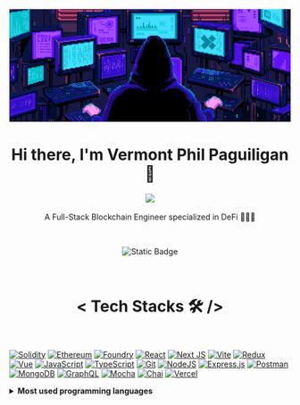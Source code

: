 <img src="https://github.com/dexv2/dexv2/blob/main/mastermind.gif" />

<h1 align="center">Hi there, I'm Vermont Phil Paguiligan 👋</h1>

<p align="center">
    <img src="https://readme-typing-svg.herokuapp.com?color=E22FE4&width=380&height=45&lines=Always+Learning+New+Things;WEB3+Enthusiast;Open-Source+Enthusiast;Always+Learning+New+Things;WEB3+Enthusiast;Nice+To+Meet+You+...](https://readme-typing-svg.herokuapp.com?font=Fira+Code&duration=3000&pause=1000&color=DF02FF&center=true&vCenter=true&random=false&width=435&lines=Blockchain+enthusiast;Relentlessly+honing+skills;Dedicated+to+Smart+Contract+Security;Open+for+career+opportunities&center=true">
</p>

<p align="center">A Full-Stack Blockchain Engineer specialized in DeFi 👨‍🌾🚀</p>
<br>
<p align="center"> <a href="https://www.linkedin.com/in/vermont-paguiligan/" target="blank"></a> <img alt="Static Badge" src="https://img.shields.io/badge/let's_connect_on_linkedin-%23545454?style=for-the-badge&logo=linkedin&logoColor=%232a66bc"></p>
<br>

<h1 align="center">< Tech Stacks 🛠 /></h1>
<br>

[![Solidity](https://img.shields.io/badge/Solidity-%23363636.svg?style=for-the-badge&logo=solidity&logoColor=white)](https://soliditylang.org/)
[![Ethereum](https://img.shields.io/badge/-Ethereum-5c81e7?logo=ethereum&logoColor=white&style=for-the-badge)](https://ethereum.org/en/) 
[![Foundry](https://img.shields.io/badge/-Foundry-e9a73b?logo=data%3Aimage%2Fpng%3Bbase64%2CiVBORw0KGgoAAAANSUhEUgAAAC4AAAAuCAYAAABXuSs3AAAAAXNSR0IArs4c6QAAAARnQU1BAACxjwv8YQUAAAAJcEhZcwAADsMAAA7DAcdvqGQAAAoTSURBVGhD5ZlljBVLFscbBsggkyU7uyxuu0AIfGCWebgEh0CABAsQeDgECzK4w2LBNcGCuzsPdxg0uAZ3d4fa8zuvq9%2B9lzvG8D5s9p%2Bc6dvV1VXVp478T43zv4ok7vVnIVTkbyJpRVLSIHgv8lLkifv7pyCxC%2Bf9giIVIyMjixUqVChXtmzZ0qdLly5lWFhYcjq8e%2Ffu88OHD9%2FfvHnz4dGjR69ER0cflubfRI6LfKXPj%2BBHF45GG1atWrVx9erVfylYsGASWbCTJk0aJzQ01Hn69Knz4MED7ZgiRQone%2Fbszrdv35zXr187t2%2Ffdk6cOOGsW7fuuMh86YI8085%2FIkJE2jRp0uT65s2bzYsXLwwQbZqLFy%2Fqb9qqVatmpJ8nV69e1Wf0u3TpkpGPMK9evTJbt241LVq0uCV9OojoDv0ZyB8REbF31apVRjSnCxHNmilTpngLPHjwoC48Z86cfgu%2Fe%2FeuEU1793369NGPAG%2FfvjVr1641RYoUOSTPIkR%2BKup37Njx1bVr13Qyi%2Fbt2%2FstsG%2Ffvubr16%2BmZ8%2BeXluFChXM%2B%2FfvzZIlS%2Fz65siRQ7VuwYdERUW9lWe%2FivwURI0dO1Y1A06fPm2mTZumE508edJvMWnTpjVPnjwxmzZt8tp69OhhxEFNo0aN%2FPquWbPGPHv2zMybN8%2Fs3r1bx%2BYDJ0%2BezPM%2BIolCFIv88uWLDrx3715v4po1a%2BqCfNuQ7du360fZ%2B6VLl5orV6749Zk7d67uzJAhQ7y2hQsX6hzY%2F%2BzZs2n74cXXR9NMAHwnT548uV7nzJmjz3Ay%2BwxzQXN169bVe3Zo2bJl3vNZs2bpO%2Fv37%2FfarDCOhav5piIJQn5smgXgiBJ%2FzfXr182ECRO%2Bm8xGk127dul9q1atzKdPn7R9x44d5uPHj54Dz58%2FX%2FtiIiVLlvQbp1OnTqqc48ePGwml%2Bl63bt3eyTPyRLwQUqBAgb1s94cPH0zbtm114NatW2sUQVMSt70JcVAmAUSO58%2Bf629f4B%2B%2Bjo352feRFStWqKNaxRQuXFgXf%2B%2FePVOsWLFoaUshEifarF69WicYM2aMDiRJRK%2B9e%2FdWe3%2F8%2BLEZPXq0NzGxOb5A2%2BHh4fpely5dvBiPk9KWNGlSvTZt2lQV5zp6Z5FYkZbkgoZ4qUGDBjoIkixZMr2iFYszZ85oRPj8%2BbPbEj9I5tSYb9%2FbsGGDN4%2BV9OnTm%2Fv37%2BtutmnT5q60%2FV0kRrTbsmWLDsbWYRp8ceXKlf0GJZT9LPARvmPnyZNHtY%2BpvHz5Uvvs3LmTZ1EiQZFEuEc0mW%2Ffvn0mV65cmkjOnTun24vzNW7cWAdv1qyZaotdQSsJBc6LUsCkSZN0zIoVKxqy8qNHj8yNGzfM%2BPHjNUktWLBAP6BevXqnpF9QWhA5ffr0b4Q%2FHFHuPcG2z58%2Fr3GbaGEXO27cOH1%2B6NAhvY8PhCmafv36eUmHRWFyb968Mbdu3dIF%2B84t5E1pBBFJ7ouLfIfehD0cT34HleHDh%2BsEgERhHQpBW7TFBiJS8%2BbNNbYfPnxYo4uFu7CgcurUKX1Hfv9HxB%2FCpzegDVJ2586d1a7z5cv33SCEKF9s27bNezZx4kTdlUDgL2hy8ODBqnFIFfHe7hz5onbt2n7zQNTKlCmjVIFdxlxLly69TZ75IVTi9SUGAHgyiYctwuaY4M6dO%2BowwbSKNooWLaoT8tG8Y4GPkEVZLJOza7169fIYpgU2Tx5AMcxDPmA9dj7W1LVr1%2BsyRxpdsYvMI0eOVBdmW9AGPGLRokXmwIEDmtECJwoEH4bTylhGnNxcvnzZbNy40VSpUsVcuHBBqS1aJZXHFD5pZ9HkBcIliWnmzJn6QUAoCOwxp67YRf4ZM2Z84uGoUaP8tsyKlGPeADGBj7NJC%2Bnfv7%2F6zLFjx%2FTeJrZgIEJ16NDBe9dXhg4dqn3Epyj1lLMn5Y8gZapUqTTUSKLRBl%2BIvTmyC07q1KndluCgdBM64EjW03vRliNO6whXcUSDjjBKbQ8G5hWq4eTNm9dt%2BQOUg0AyOOsN0xsXv1haiVaIn2JPGjXQFlqLK2IQ1kaMGGGyZMmiW%2B3LGHFK6z9xAdsmuhFxLIe35Gzx4sXclxLx4JkKTsAiLJ2ND3DAEiVKKL%2FgI0kghD3xG6%2F%2BhIwRURICzAffsP4livwmY%2F1bV%2Bwii3XOhADCRfyW9zUZoVWcint2DAXgbC1bttQ2siOO%2BqOQOXDOf4p4SCkauRzf7QSk7WHDhumCqFh41yYR4jnaskBjmBHPEKqmhAJLkJr0przvZ%2BOOcOCNCeEdcBdMo1atWpoFsWMZRqudYP7A7hBe6YNQ0tmSkEVxjw1TSNj61heYYNmyZXew1kD0i46Odrt9DzQMSyM0TZ06VW0WJkn1bmtHyz9iw549e7zFw%2BnJqhAp7iFxDRs21OIl0B9cFjlMRGHDIfhNko%2F783ssX77cWblypSM0wMmQIYMjBYAjzM6R%2BO6EhYU5Z8%2BedSQlu71jRqlSpRyxc0e058jWO8JAHUlUjmRXJ3PmzI5EN0cUo%2FdSNblvOY4QMS6b9SYAITVq1DhGWg4EWw9jhL0BtCT9DadZscGaQjCg0Xbt2mmWRsMDBw70dgKReO4dGjFf%2Ffr1z0q7V8L5avyr8In5Erfd2z8gRa9q2yYgcTa95s6dW6%2BBkAXrVWiAIzxGfweCPkmSJHEk8jgZM2Z0xMbdJ7%2BD%2B6xZs%2BpvsXtH7H%2BB%2FPykDUHwV87yLHXlCquTLTRHjhzRAgP%2BgfZlm2PUKH0IhTidlIJeXWnBrooGVbP4R%2Fny5f20zdmMBdFKdoYT1H%2BIxIoOMDlANoW2kgk5Y5Fnyj9wJphjMPCxlSpV0sQBIF6DBg3S3xYUJXYs%2BwEhISF6JVv7AnOU9u4icSI5B5AQKsIjkYYoIqWTnq3EBuwWbcoWm%2FXr13tHdGjU7iJAi0QUyybtARMRy5c5wjjFiTlHt%2F8kiBMRHECy1ZRVZMdgBYIvoMNCG%2FS3L0NEBgwYoO2%2BwHyo5G0fsitOaEECk5LxozwrLJIg%2FAp3ji9IPPATUjyak%2Fc9sdHHnnpZcEgEl4mIiPBMCxDFpP7l3dYiP4Q%2BpPP4EC4cV%2Fp7Ym0WIbFwpkgCCwTm5eu8LNpNSINFEoU%2BaD4uU4GOBp4HIvYUDKGejQ2Yh6vpRC%2Faomn37t3f2QQUEwiZ0jeoUALGBhzRtekfNo%2BYULB48eLRHJcFI0EWhE5ic7ly5YgImhEJfzGBCIMPuNEjwY4YX5ByO3OWxxFyTLEcQGVtARAMRBAYpptciNPxDnmJAQeQUXXq1DmF81LecSRB%2BIwJPIOawvL4j4TLPXqKxJkRgyGx%2F6ClwC4kUkWYYeHIyMh%2FZcqUKV14eHioW9g6JJSnT5%2B%2Bl3D3RBZ9VSIL592wPK4xco%2B4kNiFB4LDmnQifxGxlcobEf4l%2Fkjkd3b2%2FwvH%2BS90ZIwJIJld5gAAAABJRU5ErkJggg%3D%3D&logoColor=white&style=for-the-badge)](https://book.getfoundry.sh/)
[![React](https://img.shields.io/badge/react-%2320232a.svg?style=for-the-badge&logo=react&logoColor=%2361DAFB)](https://react.dev/)
[![Next JS](https://img.shields.io/badge/Next-black?style=for-the-badge&logo=next.js&logoColor=white)](https://nextjs.org/)
[![Vite](https://img.shields.io/badge/vite-%23bd34fe?style=for-the-badge&logo=vite&logoColor=%23ffdb58)](https://vitejs.dev/)
[![Redux](https://img.shields.io/badge/redux-%23242526?style=for-the-badge&logo=redux&logoColor=%236f4fb6)](https://redux.js.org/)
[![Vue](https://img.shields.io/badge/vue-%232c3f50?style=for-the-badge&logo=vuedotjs)](https://vuejs.org/)
[![JavaScript](https://img.shields.io/badge/javascript-%23323330.svg?style=for-the-badge&logo=javascript&logoColor=%23F7DF1E)](https://developer.mozilla.org/en-US/docs/Web/JavaScript)
[![TypeScript](https://img.shields.io/badge/typescript-%23007ACC.svg?style=for-the-badge&logo=typescript&logoColor=white)](https://www.typescriptlang.org/)
[![Git](https://img.shields.io/badge/git-%23F05033.svg?style=for-the-badge&logo=git&logoColor=white)](https://git-scm.com/)
[![NodeJS](https://img.shields.io/badge/node.js-6DA55F?style=for-the-badge&logo=node.js&logoColor=white)](https://nodejs.org/en/)
[![Express.js](https://img.shields.io/badge/express.js-%23303030?style=for-the-badge&logo=express&logoColor=white)](https://expressjs.com/)
[![Postman](https://img.shields.io/badge/Postman-FF6C37?style=for-the-badge&logo=postman&logoColor=white)](https://www.postman.com/)
[![MongoDB](https://img.shields.io/badge/MongoDB-%234ea94b.svg?style=for-the-badge&logo=mongodb&logoColor=white)](https://www.mongodb.com/)
[![GraphQL](https://img.shields.io/badge/-GraphQL-E10098?style=for-the-badge&logo=graphql&logoColor=white)](https://graphql.org/)
[![Mocha](https://img.shields.io/badge/mocha-%2387694d?style=for-the-badge&logo=mocha&logoColor=white)](https://mochajs.org/)
[![Chai](https://img.shields.io/badge/chai-%23f5e8cc?style=for-the-badge&logo=chai&logoColor=%23962014)](https://www.chaijs.com/)
[![Vercel](https://img.shields.io/badge/vercel-%23000000.svg?style=for-the-badge&logo=vercel&logoColor=white)](https://vercel.com/)
<!--
[![Rust](https://img.shields.io/badge/-Rust-000000?logo=rust&logoColor=white&style=for-the-badge)](https://www.rust-lang.org/)
-->

<details>
<summary><b>Most used programming languages</b></summary>
<br />
<p align="center">
<a href = "https://github.com/dexv2">
    <img align="center" src="https://github-readme-stats.vercel.app/api/top-langs/?username=dexv2&text_color=dedede&show_icons=true&bg_color=151515&hide=none&layout=compact&card_width=400" alt="dexv2's GitHub Stats" height="180px"/>
  </a>
</p>
</details>

<!--
<details>
<summary><b>Github activity</b></summary>
  <p align="center">
  <a href="https://github.com/devx2">
    <img align="center" src="https://github-readme-stats.vercel.app/api?username=dexv2&text_color=dedede&show_icons=true&bg_color=151515" alt="dexv2's GitHub Stats" height="180px"/>
  </a>
 </p>
</details>
-->


<!--
**dexv2/dexv2** is a ✨ _special_ ✨ repository because its `README.md` (this file) appears on your GitHub profile.

Here are some ideas to get you started:

- 🔭 I’m currently working on ...
- 🌱 I’m currently learning ...
- 👯 I’m looking to collaborate on ...
- 🤔 I’m looking for help with ...
- 💬 Ask me about ...
- 📫 How to reach me: ...
- 😄 Pronouns: ...
- ⚡ Fun fact: ...
-->
